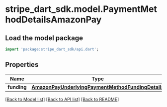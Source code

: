 # stripe_dart_sdk.model.PaymentMethodDetailsAmazonPay

## Load the model package
```dart
import 'package:stripe_dart_sdk/api.dart';
```

## Properties
Name | Type | Description | Notes
------------ | ------------- | ------------- | -------------
**funding** | [**AmazonPayUnderlyingPaymentMethodFundingDetails**](AmazonPayUnderlyingPaymentMethodFundingDetails.md) |  | [optional] 

[[Back to Model list]](../README.md#documentation-for-models) [[Back to API list]](../README.md#documentation-for-api-endpoints) [[Back to README]](../README.md)



